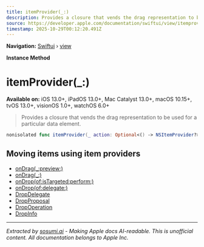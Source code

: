 ```yaml
---
title: itemProvider(_:)
description: Provides a closure that vends the drag representation to be used for a particular data element.
source: https://developer.apple.com/documentation/swiftui/view/itemprovider(_:)
timestamp: 2025-10-29T00:12:20.491Z
---
```


**Navigation:** [Swiftui](/documentation/swiftui) › [view](/documentation/swiftui/view)

**Instance Method**

# itemProvider(_:)

**Available on:** iOS 13.0+, iPadOS 13.0+, Mac Catalyst 13.0+, macOS 10.15+, tvOS 13.0+, visionOS 1.0+, watchOS 6.0+

> Provides a closure that vends the drag representation to be used for a particular data element.

```swift
nonisolated func itemProvider(_ action: Optional<() -> NSItemProvider?>) -> some View
```

## Moving items using item providers

- [onDrag(_:preview:)](/documentation/swiftui/view/ondrag(_:preview:))
- [onDrag(_:)](/documentation/swiftui/view/ondrag(_:))
- [onDrop(of:isTargeted:perform:)](/documentation/swiftui/view/ondrop(of:istargeted:perform:))
- [onDrop(of:delegate:)](/documentation/swiftui/view/ondrop(of:delegate:))
- [DropDelegate](/documentation/swiftui/dropdelegate)
- [DropProposal](/documentation/swiftui/dropproposal)
- [DropOperation](/documentation/swiftui/dropoperation)
- [DropInfo](/documentation/swiftui/dropinfo)

---

*Extracted by [sosumi.ai](https://sosumi.ai) - Making Apple docs AI-readable.*
*This is unofficial content. All documentation belongs to Apple Inc.*
